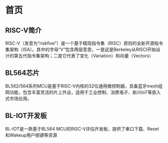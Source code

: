 # 首页

## **RISC-V简介**
RISC-­V（发音为“risk­five”）是一个基于精简指令集（RISC）原则的全新开源指令集架构（ISA）。其中的字母“V”包含两层意思，一是这是Berkeley从RISCI开始设计的第五代指令集架构；二是它代表了变化（Variation）和向量（Vectors）


## **BL564芯片**
BL562/564系列MCU是基于RISC-V内核的32位通用微控制器，具备蓝牙mesh组网功能，包含丰富灵活的片上外设，适用于工业控制、消费电子、新兴IoT等嵌入式市场应用。

## **BL-IOT开发板**
BL-IOT是一款基于BL564 MCU的RISC-V评估开发板，提供了串口下载、Reset和Wakeup用户按键等资源
